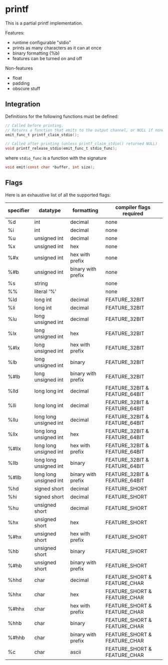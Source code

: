 # printf

This is a partial printf implementation.

Features:

* runtime configurable "stdio"
* prints as many characters as it can at once
* binary formatting (%b)
* features can be turned on and off

Non-features

* float
* padding
* obscure stuff

## Integration

Definitions for the following functions must be defined:

```C
// Called before printing.
// Returns a function that emits to the output channel, or NULL if none is available in which case the print is skipped.
emit_func_t printf_claim_stdio();

// Called after printing (unless printf_claim_stdio() returned NULL)
void printf_release_stdio(emit_func_t stdio_func);
```

where `stdio_func` is a function with the signature 

```C
void emit(const char *buffer, int size);
```


## Flags

Here is an exhaustive list of all the supported flags:

specifier | datatype | formatting | compiler flags required
---|---|---|---
%d | int | decimal | none
%i | int |decimal | none
%u | unsigned int | decimal | none
%x | unsigned int | hex | none
%#x | unsigned int | hex with prefix | none
%#b | unsigned int | binary with prefix | none
%s | string |  | none
%% | literal '%' | | none
%ld | long int | decimal | FEATURE_32BIT
%li | long int |decimal | FEATURE_32BIT
%lu | long unsigned int | decimal | FEATURE_32BIT
%lx | long unsigned int | hex | FEATURE_32BIT
%#lx | long unsigned int | hex with prefix | FEATURE_32BIT
%lb | long unsigned int | binary | FEATURE_32BIT 
%#lb | long unsigned int | binary with prefix | FEATURE_32BIT 
%lld | long long int | decimal | FEATURE_32BIT & FEATURE_64BIT
%lli | long long int |decimal | FEATURE_32BIT & FEATURE_64BIT
%llu | long long unsigned int | decimal | FEATURE_32BIT & FEATURE_64BIT
%llx | long long unsigned int | hex | FEATURE_32BIT & FEATURE_64BIT
%#llx | long long unsigned int | hex with prefix | FEATURE_32BIT & FEATURE_64BIT
%llb | long long unsigned int | binary | FEATURE_32BIT & FEATURE_64BIT
%#llb | long long unsigned int | binary with prefix | FEATURE_32BIT & FEATURE_64BIT
%hd | signed short | decimal | FEATURE_SHORT
%hi | signed short | decimal | FEATURE_SHORT
%hu | unsigned short | decimal | FEATURE_SHORT
%hx | unsigned short | hex | FEATURE_SHORT
%#hx | unsigned short | hex with prefix | FEATURE_SHORT
%hb | unsigned short | binary | FEATURE_SHORT
%#hb | unsigned short | binary with prefix | FEATURE_SHORT
%hhd | char | decimal | FEATURE_SHORT & FEATURE_CHAR
%hhx | char | hex | FEATURE_SHORT & FEATURE_CHAR
%#hhx | char | hex with prefix | FEATURE_SHORT & FEATURE_CHAR
%hhb | char | binary | FEATURE_SHORT & FEATURE_CHAR
%#hhb | char | binary with prefix | FEATURE_SHORT & FEATURE_CHAR
%c | char | ascii | FEATURE_SHORT & FEATURE_CHAR 
